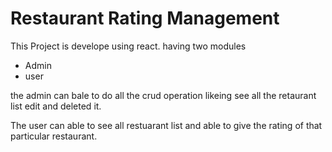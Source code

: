# Restaurant Rating Management

This Project is develope using react.
having two modules

- Admin
- user

the admin can bale to do all the crud operation likeing see all the retaurant list edit and deleted it.

The user can able to see all restuarant list and able to give the rating of that particular restaurant.
